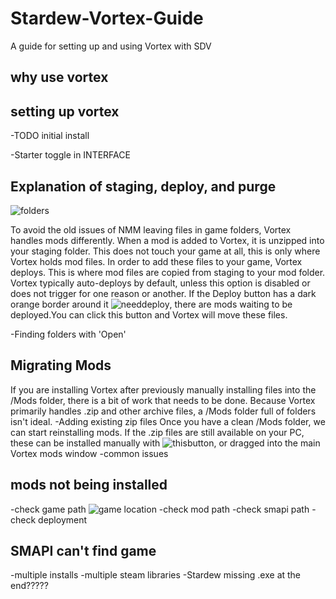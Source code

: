 # Stardew-Vortex-Guide
A guide for setting up and using Vortex with SDV



## why use vortex 

## setting up vortex 

  -TODO initial install 
  
   -Starter toggle in INTERFACE
  
  ## Explanation of staging, deploy, and purge 
  
  ![folders](https://user-images.githubusercontent.com/10282272/103912227-9f3c1f00-50cc-11eb-8a5b-90b3ec42bea5.png)
  
  To avoid the old issues of NMM leaving files in game folders, Vortex handles mods differently. When a mod is added to Vortex, it is unzipped into your staging folder. This does not touch your game at all, this is only where Vortex holds mod files. In order to add these files to your game, Vortex deploys. This is where mod files are copied from staging to your mod folder. Vortex typically auto-deploys by default, unless this option is disabled or does not trigger for one reason or another. 
  If the Deploy button has a dark orange border around it ![needdeploy](https://user-images.githubusercontent.com/10282272/103912874-75cfc300-50cd-11eb-9b00-9bc626f12262.png), there are mods waiting to be deployed.You can click this button and Vortex will move these files. 
  
  -Finding folders with 'Open' 
  
  ## Migrating Mods 
  
   If you are installing Vortex after previously manually installing files into the /Mods folder, there is a bit of work that needs to be done. Because Vortex primarily handles .zip and other archive files, a /Mods folder full of folders isn't ideal. 
    -Adding existing zip files
   Once you have a clean /Mods folder, we can start reinstalling mods. If the .zip files are still available on your PC, these can be installed manually with ![thisbutton](https://user-images.githubusercontent.com/10282272/103912257-a7945a00-50cc-11eb-8187-ab1769d2863f.png), or dragged into the main Vortex mods window
-common issues

## mods not being installed
  -check game path
  ![game location](https://user-images.githubusercontent.com/10282272/103911412-a0208100-50cb-11eb-801e-338748b2e7a1.png)
  -check mod path
  -check smapi path
  -check deployment
 ## SMAPI can't find game
  -multiple installs
  -multiple steam libraries
  -Stardew missing .exe at the end?????
  
